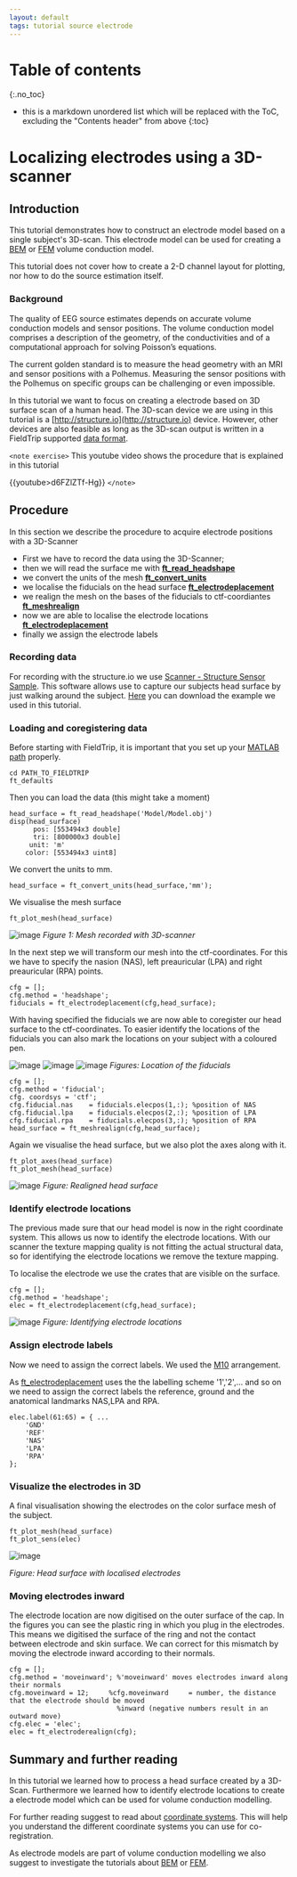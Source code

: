 ```yaml
---
layout: default
tags: tutorial source electrode
---
```


# Table of contents
{:.no_toc}

* this is a markdown unordered list which will be replaced with the ToC, excluding the "Contents header" from above
{:toc}

# Localizing electrodes using a 3D-scanner

## Introduction

This tutorial demonstrates how to construct an electrode model based on a single subject's 3D-scan. This electrode model can be used for creating a [BEM](/tutorial/headmodel_eeg_bem) or [FEM](/tutorial/headmodel_eeg_fem) volume conduction model.

This tutorial does not cover how to create a 2-D channel layout for plotting, nor how to do the source estimation itself.

###  Background

The quality of EEG source estimates depends on accurate volume conduction models and sensor positions. The volume conduction model comprises a description of the geometry, of the conductivities and of a computational approach for solving Poisson’s equations. 

The current golden standard is to measure the head geometry with an MRI and sensor positions with a Polhemus. Measuring the sensor positions with the Polhemus on specific groups can be challenging or even impossible.

In this tutorial we want to focus on creating a electrode  based on 3D surface scan of a human head. The 3D-scan device we are using in this tutorial is a [http://structure.io](http://structure.io) device. However, other devices are also feasible as long as the 3D-scan output is written in a FieldTrip supported [data format](/dataformat).

`<note exercise>`
This youtube video shows the procedure that is explained in this tutorial

{{youtube>d6FZlZTf-Hg}}
`</note>`

## Procedure

In this section we describe the procedure to acquire electrode positions with a 3D-Scanner
*  First we have to record the data using the 3D-Scanner;
*  then we will read the surface me with **[ft_read_headshape](/reference/ft_read_headshape)**
*  we convert the units of the mesh **[ft_convert_units](/reference/ft_convert_units)**
*  we localise the fiducials on the head surface **[ft_electrodeplacement](/reference/ft_electrodeplacement)**
*  we realign the mesh on the bases of the fiducials to ctf-coordiantes **[ft_meshrealign](/reference/ft_meshrealign)**
*  now we are able to localise the electrode locations **[ft_electrodeplacement](/reference/ft_electrodeplacement)**
*  finally we assign the electrode labels

### Recording data

For recording with the structure.io we use [Scanner - Structure Sensor Sample](https://itunes.apple.com/us/app/scanner-structure-sensor-sample/id891169722?mt=8). This software allows use to capture our subjects head surface by just walking around the subject. [Here](ftp://ftp.fieldtriptoolbox.org/pub/fieldtrip/tutorial/electrode/3D-Scan.zip ) you can download the example we used in this tutorial.

### Loading and coregistering data

Before starting with FieldTrip, it is important that you set up your [MATLAB path](/faq/should_i_add_fieldtrip_with_all_subdirectories_to_my_matlab_path) properly.


	cd PATH_TO_FIELDTRIP
	ft_defaults

Then you can load the data (this might take a moment)

	head_surface = ft_read_headshape('Model/Model.obj')
	disp(head_surface)
	      pos: [553494x3 double]
	      tri: [800000x3 double]
	     unit: 'm'
	    color: [553494x3 uint8]

We convert the units to mm.

	head_surface = ft_convert_units(head_surface,'mm');

We visualise the mesh surface

	ft_plot_mesh(head_surface)

![image](/media/tutorial/structure_headsurface.jpg@400)
*Figure 1: Mesh recorded with 3D-scanner*

In the next step we will transform our mesh into the ctf-coordinates. For this we have to specify the nasion (NAS), left preauricular (LPA) and right preauricular (RPA) points.


	cfg = [];
	cfg.method = 'headshape';
	fiducials = ft_electrodeplacement(cfg,head_surface);

With having specified the fiducials we are now able to coregister our head surface to the ctf-coordinates. To easier identify the locations of the fiducials you can also mark the locations on your subject with a coloured pen.

![image](/media/tutorial/structure_nas.png)
![image](/media/tutorial/structure_left.png)
![image](/media/tutorial/structure_right.png)
*Figures: Location of the fiducials*

	cfg = [];
	cfg.method = 'fiducial';
	cfg. coordsys = 'ctf';
	cfg.fiducial.nas    = fiducials.elecpos(1,:); %position of NAS
	cfg.fiducial.lpa    = fiducials.elecpos(2,:); %position of LPA
	cfg.fiducial.rpa    = fiducials.elecpos(3,:); %position of RPA
	head_surface = ft_meshrealign(cfg,head_surface);

Again we visualise the head surface, but we also plot the axes along with it.


	ft_plot_axes(head_surface)
	ft_plot_mesh(head_surface)

![image](/media/tutorial/structure_realigned.jpg@1000)
*Figure: Realigned head surface*

### Identify electrode locations

The previous made sure that our head model is now in the right coordinate system. This allows us now to identify the electrode locations. With our scanner the texture mapping quality is not fitting the actual structural data, so for identifying the electrode locations we remove the texture mapping.

To localise the electrode we use the crates that are visible on the surface.


	cfg = [];
	cfg.method = 'headshape';
	elec = ft_electrodeplacement(cfg,head_surface);


![image](/media/tutorial/structure_electrodeplacement.png@500)
*Figure: Identifying electrode locations*

### Assign electrode labels

Now we need to assign the correct labels. We used the [M10](http://www.easycap.de/e/electrodes/13_M10.htm) arrangement.

As [ft_electrodeplacement](/reference/ft_electrodeplacement) uses the the labelling scheme '1','2',... and so on we need to assign the correct labels the reference, ground and the anatomical landmarks NAS,LPA and RPA.

	elec.label(61:65) = { ...
	    'GND'
	    'REF'
	    'NAS'
	    'LPA'
	    'RPA'  
	};


### Visualize the electrodes in 3D

A final visualisation showing the electrodes on the color surface mesh of the subject.

	ft_plot_mesh(head_surface)
	ft_plot_sens(elec)

![image](/media/tutorial/structure_electrode_head_surface.png@300)

*Figure: Head surface with localised electrodes*

### Moving electrodes inward

The electrode location are now digitised on the outer surface of the cap. In the figures you can see the plastic ring in which you plug in the electrodes. This means we digitised the surface of the ring and not the contact between electrode and skin surface. We can correct for this mismatch by moving the electrode inward according to their normals.

	cfg = [];
	cfg.method = 'moveinward'; %'moveinward' moves electrodes inward along their normals
	cfg.moveinward = 12;     %cfg.moveinward     = number, the distance that the electrode should be moved
	                           %inward (negative numbers result in an outward move)
	cfg.elec = 'elec';
	elec = ft_electroderealign(cfg);

## Summary and further reading

In this tutorial we learned how to process a head surface created by a 3D-Scan. Furthermore we learned how to identify electrode locations to create a electrode model which can be used for volume conduction modelling.

For further reading suggest to read  about [coordinate systems](/faq/how_are_the_different_head_and_mri_coordinate_systems_defined). This will help you understand the different coordinate systems you can use for co-registration.

As electrode models are part of volume conduction modelling we also suggest to investigate the tutorials about [BEM](/tutorial/headmodel_eeg_bem) or [FEM](/tutorial/headmodel_eeg_fem).

